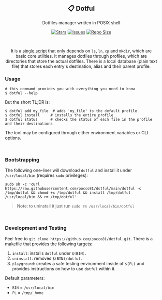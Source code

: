 <p align="center">
  <h2 align="center">📋 Dotful</h2>
</p>

<p align="center">
	Dotfiles manager written in POSIX shell 
</p>

<p align="center">
	<a href="https://github.com/pocco81/dotful/stargazers">
		<img alt="Stars" src="https://img.shields.io/github/stars/pocco81/dotful?style=for-the-badge&logo=starship&color=C9CBFF&logoColor=D9E0EE&labelColor=302D41"></a>
	<a href="https://github.com/pocco81/dotful/issues">
		<img alt="Issues" src="https://img.shields.io/github/issues/pocco81/dotful?style=for-the-badge&logo=bilibili&color=F5E0DC&logoColor=D9E0EE&labelColor=302D41"></a>
	<a href="https://github.com/pocco81/dotful">
		<img alt="Repo Size" src="https://img.shields.io/github/repo-size/pocco81/dotful?color=%23DDB6F2&label=SIZE&logo=codesandbox&style=for-the-badge&logoColor=D9E0EE&labelColor=302D41"/></a>
</p>

&nbsp;

<p align="center">
	It is a <a href="https://github.com/pocco81/dotful/blob/main/dotful">single script</a> that only depends on <code>ls</code>, <code>ln</code>, <code>cp</code> and <code>mkdir</code>, which are basic core utilities.
	It manages dotfiles through profiles, which are directories that store the actual dotfiles. There is a local database (plain text file) that stores each entry's destination, alias and their parent profile.
</p>

### Usage

```shell
# this command provides you with everything you need to know
$ dotful --help
```

But the short TL;DR is:
```
$ dotful add my_file  # adds 'my_file' to the default profile
$ dotful install     # installs the entire profile
$ dotful status      # checks the status of each file in the profile and their destinations
```

The tool may be configured through either environment variables or CLI options.

&nbsp;

### Bootstrapping

The following one-liner will download `dotful` and install it under `/usr/local/bin` (requires `sudo` privileges):

```shell
sudo sh -c 'curl https://raw.githubusercontent.com/pocco81/dotful/main/dotful -o /tmp/dotful && chmod +x /tmp/dotful && install /tmp/dotful /usr/local/bin && rm /tmp/dotful'
```
> Note: to uninstall it just run `sudo rm /usr/local/bin/dotful`

&nbsp;

### Development and Testing

Feel free to `git clone https://github.com/pocco81/dotful.git`. There is a makefile that provides the following targets:

1.	`install`: installs `dotful` under `$(BIN)`.
2. `uninstall`: removes `$(BIN)/dotful`.
3. `playground`: creates a safe testing environment inside of `$(PL)` and provides instructions on how to use `dotful` within it.

Default parameters:
- `BIN` = `/usr/local/bin`
- `PL` = `/tmp/_home`
